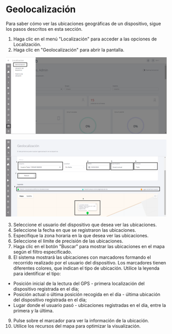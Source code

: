# Geolocalización

Para saber cómo ver las ubicaciones geográficas de un dispositivo, sigue los pasos descritos en esta sección.

1. Haga clic en el menú "Localización" para acceder a las opciones de Localización.
2. Haga clic en "Geolocalización" para abrir la pantalla.

![](<../../.gitbook/assets/0 (14).png>)

![](<../../.gitbook/assets/1 (14).png>)

3. Seleccione el usuario del dispositivo que desea ver las ubicaciones.
4. Seleccione la fecha en que se registraron las ubicaciones.
5. Especifique la zona horaria en la que desea ver las ubicaciones.
6. Seleccione el límite de precisión de las ubicaciones.
7. Haga clic en el botón "Buscar" para mostrar las ubicaciones en el mapa según el filtro especificado.
8. El sistema mostrará las ubicaciones con marcadores formando el recorrido realizado por el usuario del dispositivo. Los marcadores tienen diferentes colores, que indican el tipo de ubicación. Utilice la leyenda para identificar el tipo:

* Posición inicial de la lectura del GPS - primera localización del dispositivo registrada en el día;
* Posición actual o última posición recogida en el día - última ubicación del dispositivo registrada en el día;
* Lugar donde el usuario pasó - ubicaciones registradas en el día, entre la primera y la última.

9. Pulse sobre el marcador para ver la información de la ubicación.
10. Utilice los recursos del mapa para optimizar la visualización.
